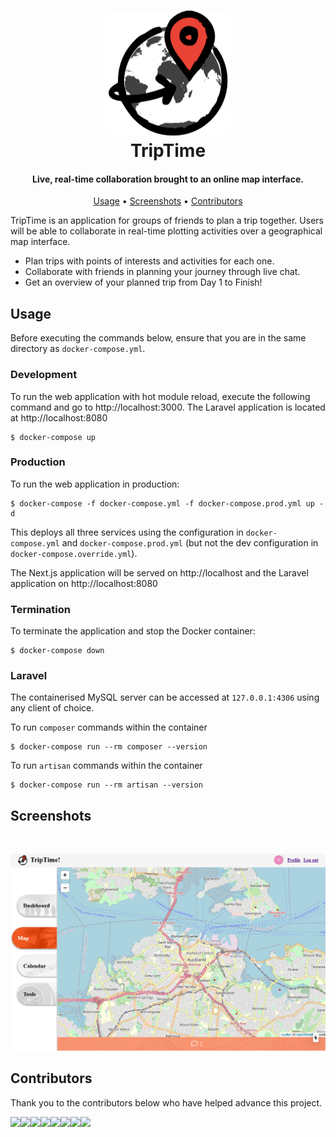 <h1 align="center">
    <a href="https://trip-time-develop.herokuapp.com">
        <img src="/docs/bw_logo_github.png" alt="TripTime" width="200">
    </a>
    <br>
    TripTime
    <br>
</h1>

<h4 align="center">Live, real-time collaboration brought to an online map interface.</h4>

<p align="center">
  <a href="#usage">Usage</a> •
  <a href="#screenshots">Screenshots</a> •
  <a href="#contributors">Contributors</a>
</p>

TripTime is an application for groups of friends to plan a trip together. Users will be able to collaborate in real-time plotting activities over a geographical map interface.

* Plan trips with points of interests and activities for each one.
* Collaborate with friends in planning your journey through live chat.
* Get an overview of your planned trip from Day 1 to Finish!

## Usage
Before executing the commands below, ensure that you are in the same directory as `docker-compose.yml`.

### Development
To run the web application with hot module reload, execute the following command and go to http://localhost:3000. The Laravel application is located at http://localhost:8080
```shell script
$ docker-compose up
```

### Production
To run the web application in production:
```shell script
$ docker-compose -f docker-compose.yml -f docker-compose.prod.yml up -d
```
This deploys all three services using the configuration in `docker-compose.yml` and `docker-compose.prod.yml` (but not the dev configuration in `docker-compose.override.yml`).

The Next.js application will be served on http://localhost and the Laravel application on http://localhost:8080

### Termination

To terminate the application and stop the Docker container:
```shell script
$ docker-compose down
```

### Laravel
The containerised MySQL server can be accessed at `127.0.0.1:4306` using any client of choice.

To run `composer` commands within the container
```shell script
$ docker-compose run --rm composer --version
```

To run `artisan` commands within the container
```shell script
$ docker-compose run --rm artisan --version
```

## Screenshots
&ensp;

<p align="center">
  <img src="/docs/map-screenshot.png?raw=true" width="800" alt="TripTime Map">
</p>

## Contributors
Thank you to the contributors below who have helped advance this project.

[![](https://sourcerer.io/fame/rafiazman/tantigers/TripTime/images/0)](https://sourcerer.io/fame/rafiazman/tantigers/TripTime/links/0)[![](https://sourcerer.io/fame/rafiazman/tantigers/TripTime/images/1)](https://sourcerer.io/fame/rafiazman/tantigers/TripTime/links/1)[![](https://sourcerer.io/fame/rafiazman/tantigers/TripTime/images/2)](https://sourcerer.io/fame/rafiazman/tantigers/TripTime/links/2)[![](https://sourcerer.io/fame/rafiazman/tantigers/TripTime/images/3)](https://sourcerer.io/fame/rafiazman/tantigers/TripTime/links/3)[![](https://sourcerer.io/fame/rafiazman/tantigers/TripTime/images/4)](https://sourcerer.io/fame/rafiazman/tantigers/TripTime/links/4)[![](https://sourcerer.io/fame/rafiazman/tantigers/TripTime/images/5)](https://sourcerer.io/fame/rafiazman/tantigers/TripTime/links/5)[![](https://sourcerer.io/fame/rafiazman/tantigers/TripTime/images/6)](https://sourcerer.io/fame/rafiazman/tantigers/TripTime/links/6)[![](https://sourcerer.io/fame/rafiazman/tantigers/TripTime/images/7)](https://sourcerer.io/fame/rafiazman/tantigers/TripTime/links/7)